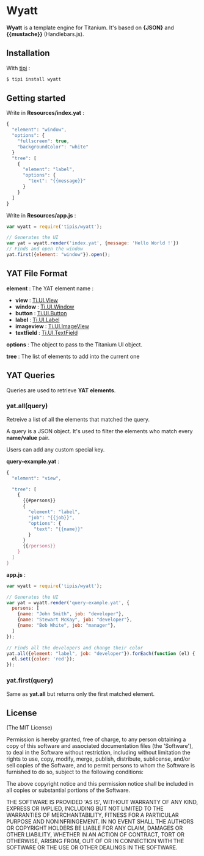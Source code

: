 # Wyatt

__Wyatt__ is a template engine for Titanium. It's based on __{JSON}__ and __{{mustache}}__ (Handlebars.js). 

## Installation

With [tipi](https://github.com/IsCoolEntertainment/tipi) :

```bash
$ tipi install wyatt
```

## Getting started

Write in __Resources/index.yat__ :

```javascript
{
  "element": "window",
  "options": {
    "fullscreen": true,
    "backgroundColor": "white"   
  }
  "tree": [
    {
      "element": "label",
      "options": {
        "text": "{{message}}"  
      }
    }
  ]
}
```

Write in __Resources/app.js__ :

```javascript
var wyatt = require('tipis/wyatt');

// Generates the UI
var yat = wyatt.render('index.yat', {message: 'Hello World !'})
// Finds and open the window
yat.first({element: "window"}).open();
```

## YAT File Format

__element__ : The YAT element name :

*   __view__ : [Ti.UI.View](http://docs.appcelerator.com/titanium/3.0/#!/api/Titanium.UI.View)
*   __window__ : [Ti.UI.Window](http://docs.appcelerator.com/titanium/3.0/#!/api/Titanium.UI.Window)
*   __button__ : [Ti.UI.Button](http://docs.appcelerator.com/titanium/3.0/#!/api/Titanium.UI.Button)
*   __label__ : [Ti.UI.Label](http://docs.appcelerator.com/titanium/3.0/#!/api/Titanium.UI.Label)
*   __imageview__ : [Ti.UI.ImageView](http://docs.appcelerator.com/titanium/3.0/#!/api/Titanium.UI.ImageView)
*   __textfield__ : [Ti.UI.TextField](http://docs.appcelerator.com/titanium/3.0/#!/api/Titanium.UI.TextField)

__options__ : The object to pass to the Titanium UI object.

__tree__ : The list of elements to add into the current one

## YAT Queries

Queries are used to retrieve __YAT elements__.

### yat.all(query)

Retreive a list of all the elements that matched the query.

A query is a JSON object. It's used to filter the elements who match every __name/value__ pair. 

Users can add any custom special key.

__query-example.yat__ :

```javascript
{
  "element": "view",

  "tree": [
    {
      {{#persons}}
      {
        "element": "label",
        "job": "{{job}}",
        "options": {
          "text": "{{name}}"  
        }
      }
      {{/persons}} 
    }
  ]
}
```

__app.js__ :

```javascript
var wyatt = require('tipis/wyatt');

// Generates the UI
var yat = wyatt.render('query-example.yat', {
  persons: [
    {name: "John Smith", job: "developer"},
    {name: "Stewart McKay", job: "developer"},
    {name: "Bob White", job: "manager"},
  ]
});

// Finds all the developers and change their color
yat.all({element: "label", job: "developer"}).forEach(function (el) {
  el.set({color: 'red'});
});
```

### yat.first(query)

Same as __yat.all__ but returns only the first matched element.

## License 

(The MIT License)

Permission is hereby granted, free of charge, to any person obtaining
a copy of this software and associated documentation files (the
'Software'), to deal in the Software without restriction, including
without limitation the rights to use, copy, modify, merge, publish,
distribute, sublicense, and/or sell copies of the Software, and to
permit persons to whom the Software is furnished to do so, subject to
the following conditions:

The above copyright notice and this permission notice shall be
included in all copies or substantial portions of the Software.

THE SOFTWARE IS PROVIDED 'AS IS', WITHOUT WARRANTY OF ANY KIND,
EXPRESS OR IMPLIED, INCLUDING BUT NOT LIMITED TO THE WARRANTIES OF
MERCHANTABILITY, FITNESS FOR A PARTICULAR PURPOSE AND NONINFRINGEMENT.
IN NO EVENT SHALL THE AUTHORS OR COPYRIGHT HOLDERS BE LIABLE FOR ANY
CLAIM, DAMAGES OR OTHER LIABILITY, WHETHER IN AN ACTION OF CONTRACT,
TORT OR OTHERWISE, ARISING FROM, OUT OF OR IN CONNECTION WITH THE
SOFTWARE OR THE USE OR OTHER DEALINGS IN THE SOFTWARE.
